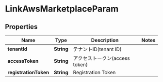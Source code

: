 

# LinkAwsMarketplaceParam


## Properties

| Name | Type | Description | Notes |
|------------ | ------------- | ------------- | -------------|
|**tenantId** | **String** | テナントID(tenant ID) |  |
|**accessToken** | **String** | アクセストークン(access token) |  |
|**registrationToken** | **String** | Registration Token |  |



